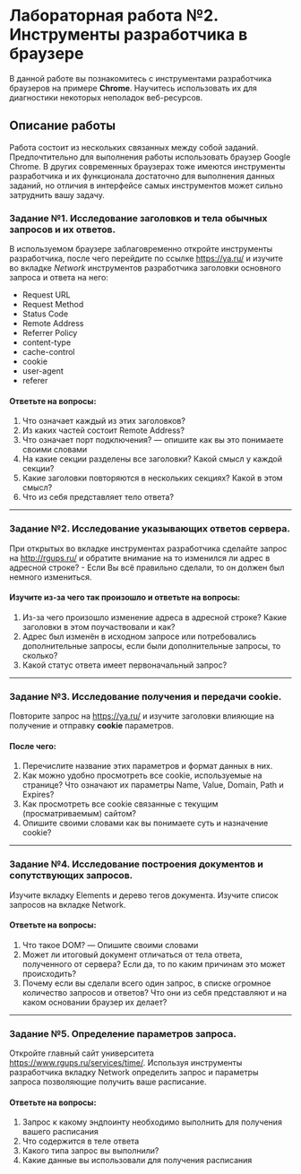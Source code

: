 # Лабораторная работа №2. Инструменты разработчика в браузере

В данной работе вы познакомитесь с инструментами разработчика браузеров на примере **Chrome**. 
Научитесь использовать их для диагностики некоторых неполадок веб-ресурсов.

## Описание работы

Работа состоит из нескольких связанных между собой заданий. 
Предпочтительно для выполнения работы использовать браузер Google Chrome. 
В других современных браузерах тоже имеются инструменты разработчика и их функционала достаточно для выполнения данных заданий, 
но отличия в интерфейсе самых инструментов может сильно затруднить вашу задачу.

### Задание №1. Исследование заголовков и тела обычных запросов и их ответов.

В используемом браузере заблаговременно откройте инструменты разработчика, после чего перейдите по ссылке https://ya.ru/ и изучите во вкладке *Network* инструментов разработчика заголовки основного запроса и ответа на него:
- Request URL
- Request Method
- Status Code
- Remote Address
- Referrer Policy
- content-type
- cache-control
- cookie
- user-agent
- referer

#### Ответьте на вопросы:
1. Что означает каждый из этих заголовков? 
2. Из каких частей состоит Remote Address?
3. Что означает порт подключения? — опишите как вы это понимаете своими словами
4. На какие секции разделены все заголовки? Какой смысл у каждой секции?
5. Какие заголовки повторяются в нескольких секциях? Какой в этом смысл? 
6. Что из себя представляет тело ответа?

------------

### Задание №2. Исследование указывающих ответов сервера.
При открытых во вкладке инструментах разработчика сделайте запрос на http://rgups.ru/ и обратите внимание на то изменился ли адрес в адресной строке? - Если Вы всё правильно сделали, то он должен был немного измениться. 

#### Изучите из-за чего так произошло и ответьте на вопросы:
1. Из-за чего произошло изменение адреса в адресной строке? Какие заголовки в этом поучаствовали и как?
2. Адрес был изменён в исходном запросе или потребовались дополнительные запросы, если были дополнительные запросы, то сколько?
3. Какой статус ответа имеет первоначальный запрос?

------------

### Задание №3. Исследование получения и передачи cookie.
Повторите запрос на https://ya.ru/ и изучите заголовки влияющие на получение и отправку **cookie** параметров.

#### После чего:
1. Перечислите название этих параметров и формат данных в них.
2. Как можно удобно просмотреть все cookie, используемые на странице? Что означают их параметры Name, Value, Domain, Path и Expires?
3. Как просмотреть все cookie связанные с текущим (просматриваемым) сайтом?
4. Опишите своими словами как вы понимаете суть и назначение cookie?

------------

### Задание №4. Исследование построения документов и сопутствующих запросов.
Изучите вкладку Elements и дерево тегов документа. Изучите список запросов на вкладке Network.

#### Ответьте на вопросы:
1. Что такое DOM? — Опишите своими словами
2. Может ли итоговый документ отличаться от тела ответа, полученного от сервера? Если да, то по каким причинам это может происходить?
3. Почему если вы сделали всего один запрос, в списке огромное количество запросов и ответов? Что они из себя представляют и на каком основании браузер их делает?

------------

### Задание №5. Определение параметров запроса.
Откройте главный сайт университета https://www.rgups.ru/services/time/. Используя инструменты разработчика вкладку Network определить запрос и параметры запроса
позволяющие получить ваше расписание.

#### Ответьте на вопросы:
1. Запрос к какому эндпоинту необходимо выполнить для получения вашего расписания
2. Что содержится в теле ответа
3. Какого типа запрос вы выполнили?
4. Какие данные вы использовали для получения расписания
